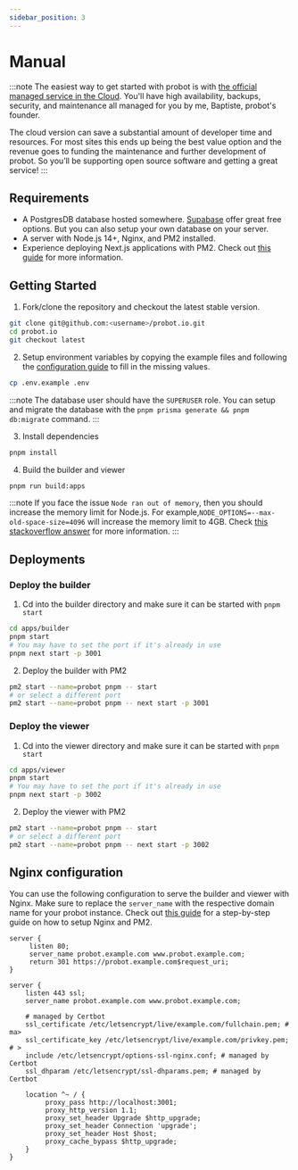```yaml
---
sidebar_position: 3
---
```


# Manual

:::note
The easiest way to get started with probot is with [the official managed service in the Cloud](https://app.probot.io). You'll have high availability, backups, security, and maintenance all managed for you by me, Baptiste, probot's founder.

The cloud version can save a substantial amount of developer time and resources. For most sites this ends up being the best value option and the revenue goes to funding the maintenance and further development of probot. So you’ll be supporting open source software and getting a great service!
:::

## Requirements

- A PostgresDB database hosted somewhere. [Supabase](https://supabase.com/) offer great free options. But you can also setup your own database on your server.
- A server with Node.js 14+, Nginx, and PM2 installed.
- Experience deploying Next.js applications with PM2. Check out [this guide](https://www.coderrocketfuel.com/article/how-to-deploy-a-next-js-website-to-a-digital-ocean-server/) for more information.

## Getting Started

1. Fork/clone the repository and checkout the latest stable version.

```sh
git clone git@github.com:<username>/probot.io.git
cd probot.io
git checkout latest
```

2. Setup environment variables by copying the example files and following the [configuration guide](/self-hosting/configuration) to fill in the missing values.

```sh
cp .env.example .env
```

:::note
The database user should have the `SUPERUSER` role. You can setup and migrate the database with the `pnpm prisma generate && pnpm db:migrate` command.
:::

3. Install dependencies

```sh
pnpm install
```

4. Build the builder and viewer

```sh
pnpm run build:apps
```

:::note
If you face the issue `Node ran out of memory`, then you should increase the memory limit for Node.js. For example,`NODE_OPTIONS=--max-old-space-size=4096` will increase the memory limit to 4GB. Check [this stackoverflow answer](https://stackoverflow.com/questions/53230823/fatal-error-ineffective-mark-compacts-near-heap-limit-allocation-failed-javas) for more information.
:::

## Deployments

### Deploy the builder

1. Cd into the builder directory and make sure it can be started with `pnpm start`

```sh
cd apps/builder
pnpm start
# You may have to set the port if it's already in use
pnpm next start -p 3001
```

2. Deploy the builder with PM2

```sh
pm2 start --name=probot pnpm -- start
# or select a different port
pm2 start --name=probot pnpm -- next start -p 3001
```

### Deploy the viewer

1. Cd into the viewer directory and make sure it can be started with `pnpm start`

```sh
cd apps/viewer
pnpm start
# You may have to set the port if it's already in use
pnpm next start -p 3002
```

2. Deploy the viewer with PM2

```sh
pm2 start --name=probot pnpm -- start
# or select a different port
pm2 start --name=probot pnpm -- next start -p 3002
```

## Nginx configuration

You can use the following configuration to serve the builder and viewer with Nginx. Make sure to replace the `server_name` with the respective domain name for your probot instance. Check out [this guide](https://www.coderrocketfuel.com/article/how-to-deploy-a-next-js-website-to-a-digital-ocean-server/) for a step-by-step guide on how to setup Nginx and PM2.

```nginx
server {
     listen 80;
     server_name probot.example.com www.probot.example.com;
     return 301 https://probot.example.com$request_uri;
}

server {
    listen 443 ssl;
    server_name probot.example.com www.probot.example.com;

    # managed by Certbot
    ssl_certificate /etc/letsencrypt/live/example.com/fullchain.pem; # ma>
    ssl_certificate_key /etc/letsencrypt/live/example.com/privkey.pem; # >
    include /etc/letsencrypt/options-ssl-nginx.conf; # managed by Certbot
    ssl_dhparam /etc/letsencrypt/ssl-dhparams.pem; # managed by Certbot

    location ^~ / {
         proxy_pass http://localhost:3001;
         proxy_http_version 1.1;
         proxy_set_header Upgrade $http_upgrade;
         proxy_set_header Connection 'upgrade';
         proxy_set_header Host $host;
         proxy_cache_bypass $http_upgrade;
    }
}
```
